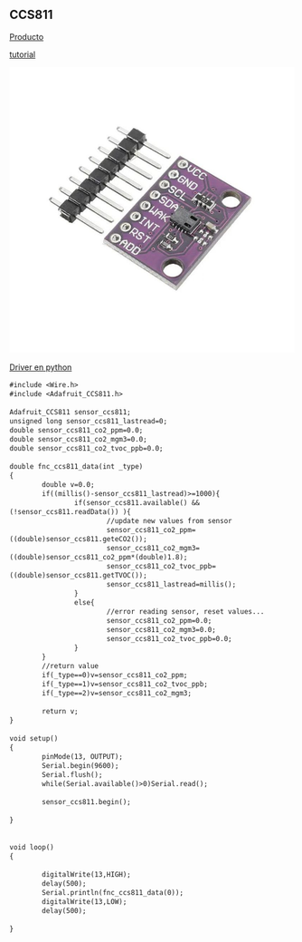 ## CCS811

[Producto](https://solectroshop.com/es/sensores-de-gas/5143-mq-135-sensor-calidad-de-aire.html)

[tutorial](https://solectroshop.com/es/content/102-como-usar-el-sensor-de-calidad-del-aire-y-gas-digital-cjmcu-811-ccs811-voc-co)

![](./images/ccs811.jpg)


[Driver en python](https://github.com/Notthemarsian/CCS811/blob/master/CCS811.py)


```arduino
#include <Wire.h>
#include <Adafruit_CCS811.h>

Adafruit_CCS811 sensor_ccs811;
unsigned long sensor_ccs811_lastread=0;
double sensor_ccs811_co2_ppm=0.0;
double sensor_ccs811_co2_mgm3=0.0;
double sensor_ccs811_co2_tvoc_ppb=0.0;

double fnc_ccs811_data(int _type)
{
        double v=0.0;
        if((millis()-sensor_ccs811_lastread)>=1000){
                if(sensor_ccs811.available() && (!sensor_ccs811.readData()) ){
                        //update new values from sensor
                        sensor_ccs811_co2_ppm=((double)sensor_ccs811.geteCO2());
                        sensor_ccs811_co2_mgm3=((double)sensor_ccs811_co2_ppm*(double)1.8);
                        sensor_ccs811_co2_tvoc_ppb=((double)sensor_ccs811.getTVOC());
                        sensor_ccs811_lastread=millis();
                }
                else{
                        //error reading sensor, reset values...
                        sensor_ccs811_co2_ppm=0.0;
                        sensor_ccs811_co2_mgm3=0.0;
                        sensor_ccs811_co2_tvoc_ppb=0.0;
                }
        }
        //return value
        if(_type==0)v=sensor_ccs811_co2_ppm;
        if(_type==1)v=sensor_ccs811_co2_tvoc_ppb;
        if(_type==2)v=sensor_ccs811_co2_mgm3;

        return v;
}

void setup()
{
        pinMode(13, OUTPUT);
        Serial.begin(9600);
        Serial.flush();
        while(Serial.available()>0)Serial.read();

        sensor_ccs811.begin();

}


void loop()
{

        digitalWrite(13,HIGH);
        delay(500);
        Serial.println(fnc_ccs811_data(0));
        digitalWrite(13,LOW);
        delay(500);

}
```
